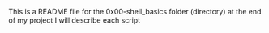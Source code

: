 This is a README file for the 0x00-shell_basics folder (directory) at the end of my project I will describe each script

